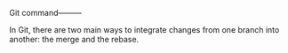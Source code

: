 
Git command———



In Git, there are two main ways to integrate changes from one branch into another: the merge and the rebase.



